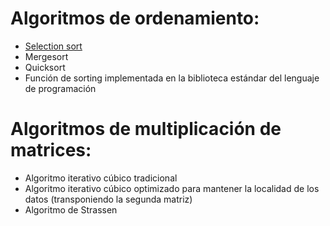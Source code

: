 # Algoritmos de ordenamiento:
* [Selection sort](https://github.com/Mati2F/Tarea1Algoco/blob/main/selectionsort.cpp)
* Mergesort 
* Quicksort
* Función de sorting implementada en la biblioteca estándar del lenguaje de programación 

# Algoritmos de multiplicación de matrices:
* Algoritmo iterativo cúbico tradicional
* Algoritmo iterativo cúbico optimizado para mantener la localidad de los datos (transponiendo la segunda matriz)
* Algoritmo de Strassen 
